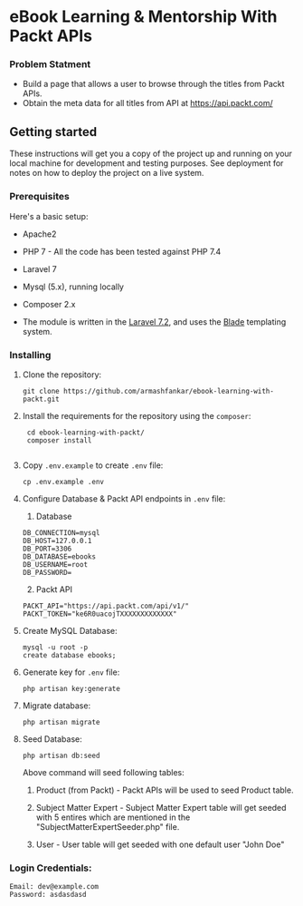 # eBook Learning & Mentorship With Packt APIs

### Problem Statment

- Build a page that allows a user to browse through the titles from Packt APIs.
- Obtain the meta data for all titles from API at https://api.packt.com/


## Getting started

These instructions will get you a copy of the project up and running on your local machine for development and testing purposes. See deployment for notes on how to deploy the project on a live system.

### Prerequisites

Here's a basic setup:

* Apache2
* PHP 7 - All the code has been tested against PHP 7.4
* Laravel 7
* Mysql (5.x), running locally
* Composer 2.x

* The module is written in the [Laravel 7.2](https://laravel.com/), and 
uses the [Blade](https://laravel.com/docs/8.x/blade) templating system.

 
### Installing

1. Clone the repository:
    ```shell script
    git clone https://github.com/armashfankar/ebook-learning-with-packt.git

    ```

2. Install the requirements for the repository using the `composer`:
   ```shell script
    cd ebook-learning-with-packt/
    composer install
    
    ```

3. Copy `.env.example` to create `.env` file:
    ```shell script
    cp .env.example .env
    
    ```

4. Configure Database & Packt API endpoints in `.env` file:
    
    1. Database
    ```
    DB_CONNECTION=mysql
    DB_HOST=127.0.0.1
    DB_PORT=3306
    DB_DATABASE=ebooks
    DB_USERNAME=root
    DB_PASSWORD=
    ```
    
    2. Packt API
    ```    
    PACKT_API="https://api.packt.com/api/v1/"
    PACKT_TOKEN="ke6R0uacojTXXXXXXXXXXXXX"
    ```

5. Create MySQL Database:
     ```shell script
    mysql -u root -p
    create database ebooks;
    
    ```

6. Generate key for `.env` file:
    ```shell script
    php artisan key:generate
    
    ```

7. Migrate database:
    ```shell script
    php artisan migrate
    ```

8. Seed Database:
    ```shell script
    php artisan db:seed
    ```
    Above command will seed following tables:
    1. Product (from Packt) - Packt APIs will be used to seed Product table.
    
    2. Subject Matter Expert - Subject Matter Expert table will get seeded with 5 entires which are
    mentioned in the "SubjectMatterExpertSeeder.php" file.

    1. User - User table will get seeded with one default user "John Doe"


### Login Credentials:
    Email: dev@example.com
    Password: asdasdasd

    